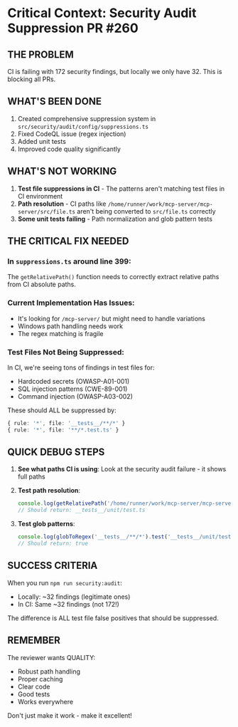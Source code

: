 # Critical Context: Security Audit Suppression PR #260

## THE PROBLEM
CI is failing with 172 security findings, but locally we only have 32. This is blocking all PRs.

## WHAT'S BEEN DONE
1. Created comprehensive suppression system in `src/security/audit/config/suppressions.ts`
2. Fixed CodeQL issue (regex injection)
3. Added unit tests
4. Improved code quality significantly

## WHAT'S NOT WORKING
1. **Test file suppressions in CI** - The patterns aren't matching test files in CI environment
2. **Path resolution** - CI paths like `/home/runner/work/mcp-server/mcp-server/src/file.ts` aren't being converted to `src/file.ts` correctly
3. **Some unit tests failing** - Path normalization and glob pattern tests

## THE CRITICAL FIX NEEDED

### In `suppressions.ts` around line 399:
The `getRelativePath()` function needs to correctly extract relative paths from CI absolute paths.

### Current Implementation Has Issues:
- It's looking for `/mcp-server/` but might need to handle variations
- Windows path handling needs work
- The regex matching is fragile

### Test Files Not Being Suppressed:
In CI, we're seeing tons of findings in test files for:
- Hardcoded secrets (OWASP-A01-001) 
- SQL injection patterns (CWE-89-001)
- Command injection (OWASP-A03-002)

These should ALL be suppressed by:
```typescript
{ rule: '*', file: '__tests__/**/*' }
{ rule: '*', file: '**/*.test.ts' }
```

## QUICK DEBUG STEPS

1. **See what paths CI is using**:
   Look at the security audit failure - it shows full paths

2. **Test path resolution**:
   ```typescript
   console.log(getRelativePath('/home/runner/work/mcp-server/mcp-server/__tests__/unit/test.ts'));
   // Should return: __tests__/unit/test.ts
   ```

3. **Test glob patterns**:
   ```typescript
   console.log(globToRegex('__tests__/**/*').test('__tests__/unit/test.ts'));
   // Should return: true
   ```

## SUCCESS CRITERIA
When you run `npm run security:audit`:
- Locally: ~32 findings (legitimate ones)
- In CI: Same ~32 findings (not 172!)

The difference is ALL test file false positives that should be suppressed.

## REMEMBER
The reviewer wants QUALITY:
- Robust path handling
- Proper caching
- Clear code
- Good tests
- Works everywhere

Don't just make it work - make it excellent!